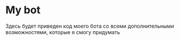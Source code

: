 # My bot

Здесь будет приведен код моего бота со всеми дополнительными возможностями, которые я смогу придумать
